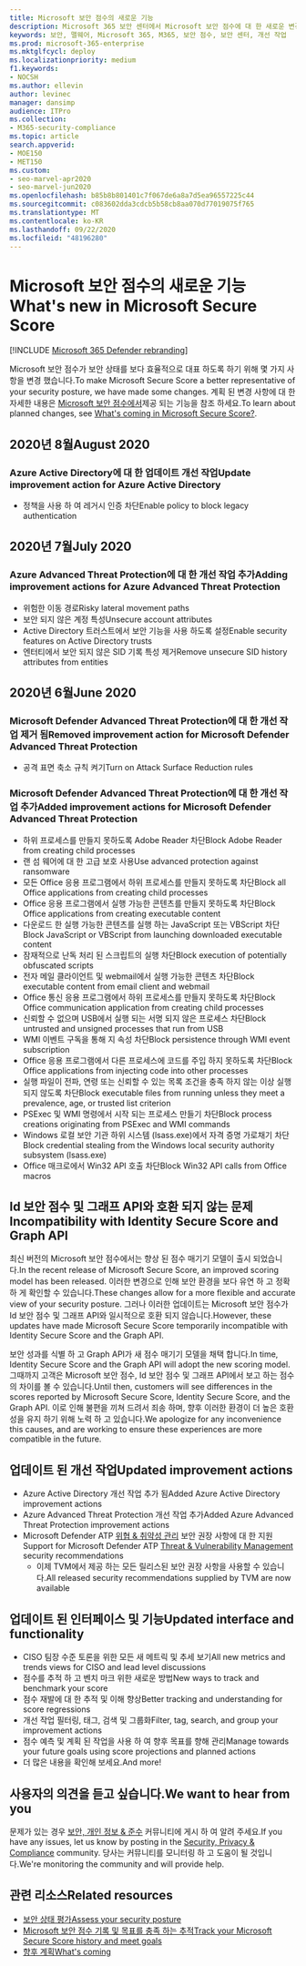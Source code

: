 ```yaml
---
title: Microsoft 보안 점수의 새로운 기능
description: Microsoft 365 보안 센터에서 Microsoft 보안 점수에 대 한 새로운 변경 사항에 대해 설명 합니다.
keywords: 보안, 맬웨어, Microsoft 365, M365, 보안 점수, 보안 센터, 개선 작업
ms.prod: microsoft-365-enterprise
ms.mktglfcycl: deploy
ms.localizationpriority: medium
f1.keywords:
- NOCSH
ms.author: ellevin
author: levinec
manager: dansimp
audience: ITPro
ms.collection:
- M365-security-compliance
ms.topic: article
search.appverid:
- MOE150
- MET150
ms.custom:
- seo-marvel-apr2020
- seo-marvel-jun2020
ms.openlocfilehash: b85b8b801401c7f067de6a8a7d5ea96557225c44
ms.sourcegitcommit: c083602dda3cdcb5b58cb8aa070d77019075f765
ms.translationtype: MT
ms.contentlocale: ko-KR
ms.lasthandoff: 09/22/2020
ms.locfileid: "48196280"
---
```

# <a name="whats-new-in-microsoft-secure-score"></a><span data-ttu-id="42e4d-104">Microsoft 보안 점수의 새로운 기능</span><span class="sxs-lookup"><span data-stu-id="42e4d-104">What's new in Microsoft Secure Score</span></span>

[!INCLUDE [Microsoft 365 Defender rebranding](../includes/microsoft-defender.md)]


<span data-ttu-id="42e4d-105">Microsoft 보안 점수가 보안 상태를 보다 효율적으로 대표 하도록 하기 위해 몇 가지 사항을 변경 했습니다.</span><span class="sxs-lookup"><span data-stu-id="42e4d-105">To make Microsoft Secure Score a better representative of your security posture, we have made some changes.</span></span> <span data-ttu-id="42e4d-106">계획 된 변경 사항에 대 한 자세한 내용은 [Microsoft 보안 점수에서](microsoft-secure-score-whats-coming.md)제공 되는 기능을 참조 하세요.</span><span class="sxs-lookup"><span data-stu-id="42e4d-106">To learn about planned changes, see [What's coming in Microsoft Secure Score?](microsoft-secure-score-whats-coming.md).</span></span>

## <a name="august-2020"></a><span data-ttu-id="42e4d-107">2020년 8월</span><span class="sxs-lookup"><span data-stu-id="42e4d-107">August 2020</span></span>

### <a name="update-improvement-action-for-azure-active-directory"></a><span data-ttu-id="42e4d-108">Azure Active Directory에 대 한 업데이트 개선 작업</span><span class="sxs-lookup"><span data-stu-id="42e4d-108">Update improvement action for Azure Active Directory</span></span>

- <span data-ttu-id="42e4d-109">정책을 사용 하 여 레거시 인증 차단</span><span class="sxs-lookup"><span data-stu-id="42e4d-109">Enable policy to block legacy authentication</span></span>

## <a name="july-2020"></a><span data-ttu-id="42e4d-110">2020년 7월</span><span class="sxs-lookup"><span data-stu-id="42e4d-110">July 2020</span></span>

### <a name="adding-improvement-actions-for-azure-advanced-threat-protection"></a><span data-ttu-id="42e4d-111">Azure Advanced Threat Protection에 대 한 개선 작업 추가</span><span class="sxs-lookup"><span data-stu-id="42e4d-111">Adding improvement actions for Azure Advanced Threat Protection</span></span>

- <span data-ttu-id="42e4d-112">위험한 이동 경로</span><span class="sxs-lookup"><span data-stu-id="42e4d-112">Risky lateral movement paths</span></span>
- <span data-ttu-id="42e4d-113">보안 되지 않은 계정 특성</span><span class="sxs-lookup"><span data-stu-id="42e4d-113">Unsecure account attributes</span></span>
- <span data-ttu-id="42e4d-114">Active Directory 트러스트에서 보안 기능을 사용 하도록 설정</span><span class="sxs-lookup"><span data-stu-id="42e4d-114">Enable security features on Active Directory trusts</span></span>
- <span data-ttu-id="42e4d-115">엔터티에서 보안 되지 않은 SID 기록 특성 제거</span><span class="sxs-lookup"><span data-stu-id="42e4d-115">Remove unsecure SID history attributes from entities</span></span>

## <a name="june-2020"></a><span data-ttu-id="42e4d-116">2020년 6월</span><span class="sxs-lookup"><span data-stu-id="42e4d-116">June 2020</span></span>

### <a name="removed-improvement-action-for-microsoft-defender-advanced-threat-protection"></a><span data-ttu-id="42e4d-117">Microsoft Defender Advanced Threat Protection에 대 한 개선 작업 제거 됨</span><span class="sxs-lookup"><span data-stu-id="42e4d-117">Removed improvement action for Microsoft Defender Advanced Threat Protection</span></span>

* <span data-ttu-id="42e4d-118">공격 표면 축소 규칙 켜기</span><span class="sxs-lookup"><span data-stu-id="42e4d-118">Turn on Attack Surface Reduction rules</span></span>

### <a name="added-improvement-actions-for-microsoft-defender-advanced-threat-protection"></a><span data-ttu-id="42e4d-119">Microsoft Defender Advanced Threat Protection에 대 한 개선 작업 추가</span><span class="sxs-lookup"><span data-stu-id="42e4d-119">Added improvement actions for Microsoft Defender Advanced Threat Protection</span></span>

* <span data-ttu-id="42e4d-120">하위 프로세스를 만들지 못하도록 Adobe Reader 차단</span><span class="sxs-lookup"><span data-stu-id="42e4d-120">Block Adobe Reader from creating child processes</span></span>
* <span data-ttu-id="42e4d-121">랜 섬 웨어에 대 한 고급 보호 사용</span><span class="sxs-lookup"><span data-stu-id="42e4d-121">Use advanced protection against ransomware</span></span>
* <span data-ttu-id="42e4d-122">모든 Office 응용 프로그램에서 하위 프로세스를 만들지 못하도록 차단</span><span class="sxs-lookup"><span data-stu-id="42e4d-122">Block all Office applications from creating child processes</span></span>
* <span data-ttu-id="42e4d-123">Office 응용 프로그램에서 실행 가능한 콘텐츠를 만들지 못하도록 차단</span><span class="sxs-lookup"><span data-stu-id="42e4d-123">Block Office applications from creating executable content</span></span>
* <span data-ttu-id="42e4d-124">다운로드 한 실행 가능한 콘텐츠를 실행 하는 JavaScript 또는 VBScript 차단</span><span class="sxs-lookup"><span data-stu-id="42e4d-124">Block JavaScript or VBScript from launching downloaded executable content</span></span>
* <span data-ttu-id="42e4d-125">잠재적으로 난독 처리 된 스크립트의 실행 차단</span><span class="sxs-lookup"><span data-stu-id="42e4d-125">Block execution of potentially obfuscated scripts</span></span>
* <span data-ttu-id="42e4d-126">전자 메일 클라이언트 및 webmail에서 실행 가능한 콘텐츠 차단</span><span class="sxs-lookup"><span data-stu-id="42e4d-126">Block executable content from email client and webmail</span></span>
* <span data-ttu-id="42e4d-127">Office 통신 응용 프로그램에서 하위 프로세스를 만들지 못하도록 차단</span><span class="sxs-lookup"><span data-stu-id="42e4d-127">Block Office communication application from creating child processes</span></span>
* <span data-ttu-id="42e4d-128">신뢰할 수 없으며 USB에서 실행 되는 서명 되지 않은 프로세스 차단</span><span class="sxs-lookup"><span data-stu-id="42e4d-128">Block untrusted and unsigned processes that run from USB</span></span>
* <span data-ttu-id="42e4d-129">WMI 이벤트 구독을 통해 지 속성 차단</span><span class="sxs-lookup"><span data-stu-id="42e4d-129">Block persistence through WMI event subscription</span></span>
* <span data-ttu-id="42e4d-130">Office 응용 프로그램에서 다른 프로세스에 코드를 주입 하지 못하도록 차단</span><span class="sxs-lookup"><span data-stu-id="42e4d-130">Block Office applications from injecting code into other processes</span></span>
* <span data-ttu-id="42e4d-131">실행 파일이 전파, 연령 또는 신뢰할 수 있는 목록 조건을 충족 하지 않는 이상 실행 되지 않도록 차단</span><span class="sxs-lookup"><span data-stu-id="42e4d-131">Block executable files from running unless they meet a prevalence, age, or trusted list criterion</span></span>
* <span data-ttu-id="42e4d-132">PSExec 및 WMI 명령에서 시작 되는 프로세스 만들기 차단</span><span class="sxs-lookup"><span data-stu-id="42e4d-132">Block process creations originating from PSExec and WMI commands</span></span>
* <span data-ttu-id="42e4d-133">Windows 로컬 보안 기관 하위 시스템 (lsass.exe)에서 자격 증명 가로채기 차단</span><span class="sxs-lookup"><span data-stu-id="42e4d-133">Block credential stealing from the Windows local security authority subsystem (lsass.exe)</span></span>
* <span data-ttu-id="42e4d-134">Office 매크로에서 Win32 API 호출 차단</span><span class="sxs-lookup"><span data-stu-id="42e4d-134">Block Win32 API calls from Office macros</span></span>

## <a name="incompatibility-with-identity-secure-score-and-graph-api"></a><span data-ttu-id="42e4d-135">Id 보안 점수 및 그래프 API와 호환 되지 않는 문제</span><span class="sxs-lookup"><span data-stu-id="42e4d-135">Incompatibility with Identity Secure Score and Graph API</span></span>

<span data-ttu-id="42e4d-136">최신 버전의 Microsoft 보안 점수에서는 향상 된 점수 매기기 모델이 출시 되었습니다.</span><span class="sxs-lookup"><span data-stu-id="42e4d-136">In the recent release of Microsoft Secure Score, an improved scoring model has been released.</span></span> <span data-ttu-id="42e4d-137">이러한 변경으로 인해 보안 환경을 보다 유연 하 고 정확 하 게 확인할 수 있습니다.</span><span class="sxs-lookup"><span data-stu-id="42e4d-137">These changes allow for a more flexible and accurate view of your security posture.</span></span> <span data-ttu-id="42e4d-138">그러나 이러한 업데이트는 Microsoft 보안 점수가 Id 보안 점수 및 그래프 API와 일시적으로 호환 되지 않습니다.</span><span class="sxs-lookup"><span data-stu-id="42e4d-138">However, these updates have made Microsoft Secure Score temporarily incompatible with Identity Secure Score and the Graph API.</span></span>

<span data-ttu-id="42e4d-139">보안 성과를 식별 하 고 Graph API가 새 점수 매기기 모델을 채택 합니다.</span><span class="sxs-lookup"><span data-stu-id="42e4d-139">In time, Identity Secure Score and the Graph API will adopt the new scoring model.</span></span> <span data-ttu-id="42e4d-140">그때까지 고객은 Microsoft 보안 점수, Id 보안 점수 및 그래프 API에서 보고 하는 점수의 차이를 볼 수 있습니다.</span><span class="sxs-lookup"><span data-stu-id="42e4d-140">Until then, customers will see differences in the scores reported by Microsoft Secure Score, Identity Secure Score, and the Graph API.</span></span> <span data-ttu-id="42e4d-141">이로 인해 불편을 끼쳐 드려서 죄송 하며, 향후 이러한 환경이 더 높은 호환성을 유지 하기 위해 노력 하 고 있습니다.</span><span class="sxs-lookup"><span data-stu-id="42e4d-141">We apologize for any inconvenience this causes, and are working to ensure these experiences are more compatible in the future.</span></span>

## <a name="updated-improvement-actions"></a><span data-ttu-id="42e4d-142">업데이트 된 개선 작업</span><span class="sxs-lookup"><span data-stu-id="42e4d-142">Updated improvement actions</span></span>

- <span data-ttu-id="42e4d-143">Azure Active Directory 개선 작업 추가 됨</span><span class="sxs-lookup"><span data-stu-id="42e4d-143">Added Azure Active Directory improvement actions</span></span>
- <span data-ttu-id="42e4d-144">Azure Advanced Threat Protection 개선 작업 추가</span><span class="sxs-lookup"><span data-stu-id="42e4d-144">Added Azure Advanced Threat Protection improvement actions</span></span>
- <span data-ttu-id="42e4d-145">Microsoft Defender ATP [위협 & 취약성 관리](https://docs.microsoft.com/windows/security/threat-protection/microsoft-defender-atp/next-gen-threat-and-vuln-mgt) 보안 권장 사항에 대 한 지원</span><span class="sxs-lookup"><span data-stu-id="42e4d-145">Support for Microsoft Defender ATP [Threat & Vulnerability Management](https://docs.microsoft.com/windows/security/threat-protection/microsoft-defender-atp/next-gen-threat-and-vuln-mgt) security recommendations</span></span>
    - <span data-ttu-id="42e4d-146">이제 TVM에서 제공 하는 모든 릴리스된 보안 권장 사항을 사용할 수 있습니다.</span><span class="sxs-lookup"><span data-stu-id="42e4d-146">All released security recommendations supplied by TVM are now available</span></span>

## <a name="updated-interface-and-functionality"></a><span data-ttu-id="42e4d-147">업데이트 된 인터페이스 및 기능</span><span class="sxs-lookup"><span data-stu-id="42e4d-147">Updated interface and functionality</span></span>

* <span data-ttu-id="42e4d-148">CISO 팀장 수준 토론을 위한 모든 새 메트릭 및 추세 보기</span><span class="sxs-lookup"><span data-stu-id="42e4d-148">All new metrics and trends views for CISO and lead level discussions</span></span>
* <span data-ttu-id="42e4d-149">점수를 추적 하 고 벤치 마크 위한 새로운 방법</span><span class="sxs-lookup"><span data-stu-id="42e4d-149">New ways to track and benchmark your score</span></span>
* <span data-ttu-id="42e4d-150">점수 재발에 대 한 추적 및 이해 향상</span><span class="sxs-lookup"><span data-stu-id="42e4d-150">Better tracking and understanding for score regressions</span></span>
* <span data-ttu-id="42e4d-151">개선 작업 필터링, 태그, 검색 및 그룹화</span><span class="sxs-lookup"><span data-stu-id="42e4d-151">Filter, tag, search, and group your improvement actions</span></span>
* <span data-ttu-id="42e4d-152">점수 예측 및 계획 된 작업을 사용 하 여 향후 목표를 향해 관리</span><span class="sxs-lookup"><span data-stu-id="42e4d-152">Manage towards your future goals using score projections and planned actions</span></span>
* <span data-ttu-id="42e4d-153">더 많은 내용을 확인해 보세요.</span><span class="sxs-lookup"><span data-stu-id="42e4d-153">And more!</span></span>

## <a name="we-want-to-hear-from-you"></a><span data-ttu-id="42e4d-154">사용자의 의견을 듣고 싶습니다.</span><span class="sxs-lookup"><span data-stu-id="42e4d-154">We want to hear from you</span></span>

<span data-ttu-id="42e4d-155">문제가 있는 경우 [보안, 개인 정보 & 준수](https://techcommunity.microsoft.com/t5/Security-Privacy-Compliance/bd-p/security_privacy) 커뮤니티에 게시 하 여 알려 주세요.</span><span class="sxs-lookup"><span data-stu-id="42e4d-155">If you have any issues, let us know by posting in the [Security, Privacy & Compliance](https://techcommunity.microsoft.com/t5/Security-Privacy-Compliance/bd-p/security_privacy) community.</span></span> <span data-ttu-id="42e4d-156">당사는 커뮤니티를 모니터링 하 고 도움이 될 것입니다.</span><span class="sxs-lookup"><span data-stu-id="42e4d-156">We're monitoring the community and will provide help.</span></span>

## <a name="related-resources"></a><span data-ttu-id="42e4d-157">관련 리소스</span><span class="sxs-lookup"><span data-stu-id="42e4d-157">Related resources</span></span>

- [<span data-ttu-id="42e4d-158">보안 상태 평가</span><span class="sxs-lookup"><span data-stu-id="42e4d-158">Assess your security posture</span></span>](microsoft-secure-score-improvement-actions.md)
- [<span data-ttu-id="42e4d-159">Microsoft 보안 점수 기록 및 목표를 충족 하는 추적</span><span class="sxs-lookup"><span data-stu-id="42e4d-159">Track your Microsoft Secure Score history and meet goals</span></span>](microsoft-secure-score-history-metrics-trends.md)
- [<span data-ttu-id="42e4d-160">향후 계획</span><span class="sxs-lookup"><span data-stu-id="42e4d-160">What's coming</span></span>](microsoft-secure-score-whats-coming.md)
